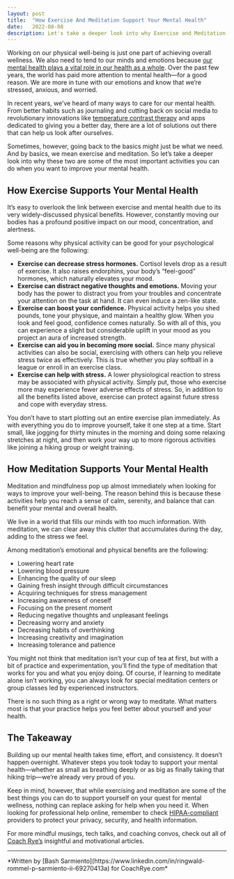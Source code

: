 ```yaml
---
layout: post
title:  "How Exercise And Meditation Support Your Mental Health"
date:   2022-08-08
description: Let's take a deeper look into why Exercise and Meditation are some of the most important activities you can do to improve your mental health
---
```

Working on our physical well-being is just one part of achieving overall wellness. We also need to tend to our minds and emotions because [our mental health plays a vital role in our health as a whole](/blog/our-mental-health-plays-a-vital-role-in-our-health-as-a-whole/). Over the past few years, the world has paid more attention to mental health—for a good reason. We are more in tune with our emotions and know that we’re stressed, anxious, and worried.

In recent years, we’ve heard of many ways to care for our mental health. From better habits such as journaling and cutting back on social media to revolutionary innovations like [temperature contrast therapy](https://higherdose.com/blogs/news/how-plunging-into-frigid-water-can-improve-mental-health) and apps dedicated to giving you a better day, there are a lot of solutions out there that can help us look after ourselves. 

Sometimes, however, going back to the basics might just be what we need. And by basics, we mean exercise and meditation. So let’s take a deeper look into why these two are some of the most important activities you can do when you want to improve your mental health. 

## How Exercise Supports Your Mental Health  

It’s easy to overlook the link between exercise and mental health due to its very widely-discussed physical benefits. However, constantly moving our bodies has a profound positive impact on our mood, concentration, and alertness. 

Some reasons why physical activity can be good for your psychological well-being are the following: 

- **Exercise can decrease stress hormones.** Cortisol levels drop as a result of exercise. It also raises endorphins, your body’s “feel-good” hormones, which naturally elevates your mood.
- **Exercise can distract negative thoughts and emotions.** Moving your body has the power to distract you from your troubles and concentrate your attention on the task at hand. It can even induce a zen-like state.
- **Exercise can boost your confidence.** Physical activity helps you shed pounds, tone your physique, and maintain a healthy glow. When you look and feel good, confidence comes naturally. So with all of this, you can experience a slight but considerable uplift in your mood as you project an aura of increased strength. 
- **Exercise can aid you in becoming more social.** Since many physical activities can also be social, exercising with others can help you relieve stress twice as effectively. This is true whether you play softball in a league or enroll in an exercise class.
- **Exercise can help with stress.** A lower physiological reaction to stress may be associated with physical activity. Simply put, those who exercise more may experience fewer adverse effects of stress. So, in addition to all the benefits listed above, exercise can protect against future stress and cope with everyday stress.

You don’t have to start plotting out an entire exercise plan immediately. As with everything you do to improve yourself, take it one step at a time. Start small, like jogging for thirty minutes in the morning and doing some relaxing stretches at night, and then work your way up to more rigorous activities like joining a hiking group or weight training. 

## How Meditation Supports Your Mental Health 

Meditation and mindfulness pop up almost immediately when looking for ways to improve your well-being. The reason behind this is because these activities help you reach a sense of calm, serenity, and balance that can benefit your mental and overall health. 

We live in a world that fills our minds with too much information. With meditation, we can clear away this clutter that accumulates during the day, adding to the stress we feel.

Among meditation’s emotional and physical benefits are the following:

- Lowering heart rate 
- Lowering blood pressure
- Enhancing the quality of our sleep
- Gaining fresh insight through difficult circumstances
- Acquiring techniques for stress management
- Increasing awareness of oneself
- Focusing on the present moment 
- Reducing negative thoughts and unpleasant feelings
- Decreasing worry and anxiety 
- Decreasing habits of overthinking 
- Increasing creativity and imagination
- Increasing tolerance and patience

You might not think that meditation isn’t your cup of tea at first, but with a bit of practice and experimentation, you’ll find the type of meditation that works for you and what you enjoy doing. Of course, if learning to meditate alone isn’t working, you can always look for special meditation centers or group classes led by experienced instructors. 

There is no such thing as a right or wrong way to meditate. What matters most is that your practice helps you feel better about yourself and your health. 

## The Takeaway 

Building up our mental health takes time, effort, and consistency. It doesn’t happen overnight. Whatever steps you took today to support your mental health—whether as small as breathing deeply or as big as finally taking that hiking trip—we’re already very proud of you. 

Keep in mind, however, that while exercising and meditation are some of the best things you can do to support yourself on your quest for mental wellness, nothing can replace asking for help when you need it. When looking for professional help online, remember to check [HIPAA-compliant](https://nightfall.ai/hipaa-compliance-checklist-a-quick-guide) providers to protect your privacy, security, and health information. 

For more mindful musings, tech talks, and coaching convos, check out all of [Coach Rye’s](https://www.coachrye.com/) insightful and motivational articles.
<hr>
*Written by [Bash Sarmiento](https://www.linkedin.com/in/ringwald-rommel-p-sarmiento-ii-69270413a) for CoachRye.com*